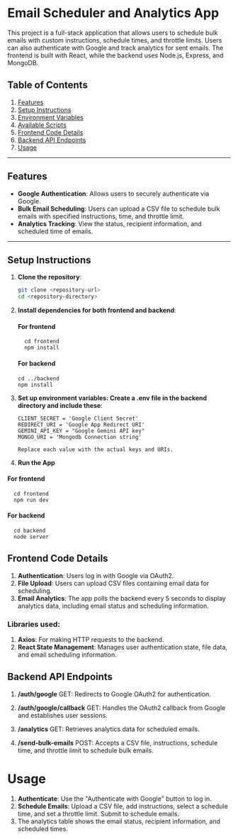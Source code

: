 # Email Scheduler and Analytics App

This project is a full-stack application that allows users to schedule bulk emails with custom instructions, schedule times, and throttle limits. Users can also authenticate with Google and track analytics for sent emails. The frontend is built with React, while the backend uses Node.js, Express, and MongoDB.

## Table of Contents

1. [Features](#features)
2. [Setup Instructions](#setup-instructions)
3. [Environment Variables](#environment-variables)
4. [Available Scripts](#available-scripts)
5. [Frontend Code Details](#frontend-code-details)
6. [Backend API Endpoints](#backend-api-endpoints)
7. [Usage](#usage)

---

## Features

- **Google Authentication**: Allows users to securely authenticate via Google.
- **Bulk Email Scheduling**: Users can upload a CSV file to schedule bulk emails with specified instructions, time, and throttle limit.
- **Analytics Tracking**: View the status, recipient information, and scheduled time of emails.

---

## Setup Instructions

1. **Clone the repository**:
   ```bash
   git clone <repository-url>
   cd <repository-directory>

2. **Install dependencies for both frontend and backend**:
   #### For frontend
         cd frontend
         npm install
   #### For backend
      ```
      cd ../backend
      npm install
3. **Set up environment variables: Create a .env file in the backend directory and include these**:
   ```CLIENT_ID = 'Google Client ID'
   CLIENT_SECRET = 'Google Client Secret'
   REDIRECT_URI = 'Google App Redirect URI'
   GEMINI_API_KEY = "Google Gemini API key"
   MONGO_URI = 'Mongodb Connection string'

   Replace each value with the actual keys and URIs.

4. **Run the App**
#### For frontend
      cd frontend
      npm run dev

   #### For backend
      cd backend
      node server



## Frontend Code Details
1. **Authentication**: Users log in with Google via OAuth2.
2. **File Upload**: Users can upload CSV files containing email data for scheduling.
3. **Email Analytics**: The app polls the backend every 5 seconds to display analytics data, including email status and scheduling information.

### Libraries used:
1. **Axios**: For making HTTP requests to the backend.
2. **React State Management**: Manages user authentication state, file data, and email scheduling information.

## Backend API Endpoints
1. **/auth/google**
GET: Redirects to Google OAuth2 for authentication.

2. **/auth/google/callback**
GET: Handles the OAuth2 callback from Google and establishes user sessions.

3. **/analytics**
GET: Retrieves analytics data for scheduled emails.

4. **/send-bulk-emails**
POST: Accepts a CSV file, instructions, schedule time, and throttle limit to schedule bulk emails.

# Usage
1. **Authenticate**: Use the "Authenticate with Google" button to log in.
2. **Schedule Emails**: Upload a CSV file, add instructions, select a schedule time, and set a throttle limit. Submit to schedule emails.
3. The analytics table shows the email status, recipient information, and scheduled times.